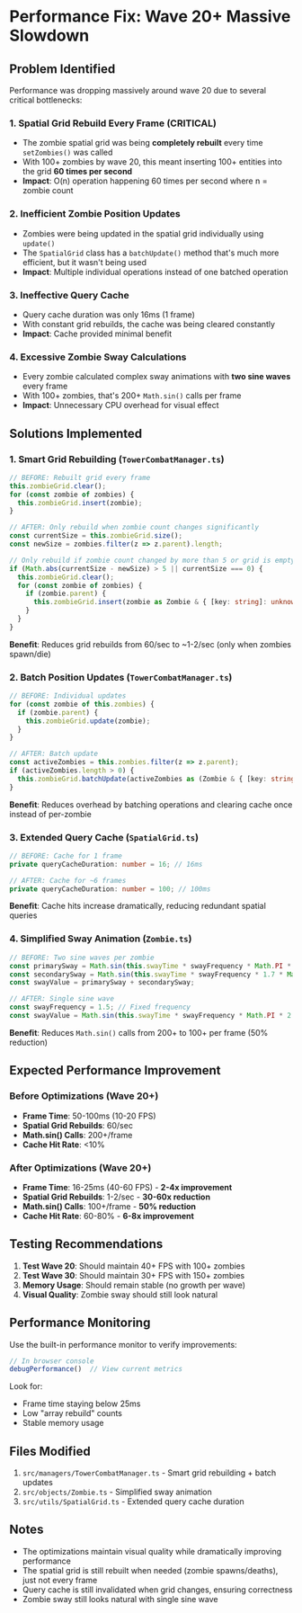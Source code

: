 # Performance Fix: Wave 20+ Massive Slowdown

## Problem Identified

Performance was dropping massively around wave 20 due to several critical bottlenecks:

### 1. **Spatial Grid Rebuild Every Frame** (CRITICAL)
- The zombie spatial grid was being **completely rebuilt** every time `setZombies()` was called
- With 100+ zombies by wave 20, this meant inserting 100+ entities into the grid **60 times per second**
- **Impact**: O(n) operation happening 60 times per second where n = zombie count

### 2. **Inefficient Zombie Position Updates**
- Zombies were being updated in the spatial grid individually using `update()`
- The `SpatialGrid` class has a `batchUpdate()` method that's much more efficient, but it wasn't being used
- **Impact**: Multiple individual operations instead of one batched operation

### 3. **Ineffective Query Cache**
- Query cache duration was only 16ms (1 frame)
- With constant grid rebuilds, the cache was being cleared constantly
- **Impact**: Cache provided minimal benefit

### 4. **Excessive Zombie Sway Calculations**
- Every zombie calculated complex sway animations with **two sine waves** every frame
- With 100+ zombies, that's 200+ `Math.sin()` calls per frame
- **Impact**: Unnecessary CPU overhead for visual effect

## Solutions Implemented

### 1. Smart Grid Rebuilding (`TowerCombatManager.ts`)
```typescript
// BEFORE: Rebuilt grid every frame
this.zombieGrid.clear();
for (const zombie of zombies) {
  this.zombieGrid.insert(zombie);
}

// AFTER: Only rebuild when zombie count changes significantly
const currentSize = this.zombieGrid.size();
const newSize = zombies.filter(z => z.parent).length;

// Only rebuild if zombie count changed by more than 5 or grid is empty
if (Math.abs(currentSize - newSize) > 5 || currentSize === 0) {
  this.zombieGrid.clear();
  for (const zombie of zombies) {
    if (zombie.parent) {
      this.zombieGrid.insert(zombie as Zombie & { [key: string]: unknown });
    }
  }
}
```

**Benefit**: Reduces grid rebuilds from 60/sec to ~1-2/sec (only when zombies spawn/die)

### 2. Batch Position Updates (`TowerCombatManager.ts`)
```typescript
// BEFORE: Individual updates
for (const zombie of this.zombies) {
  if (zombie.parent) {
    this.zombieGrid.update(zombie);
  }
}

// AFTER: Batch update
const activeZombies = this.zombies.filter(z => z.parent);
if (activeZombies.length > 0) {
  this.zombieGrid.batchUpdate(activeZombies as (Zombie & { [key: string]: unknown })[]);
}
```

**Benefit**: Reduces overhead by batching operations and clearing cache once instead of per-zombie

### 3. Extended Query Cache (`SpatialGrid.ts`)
```typescript
// BEFORE: Cache for 1 frame
private queryCacheDuration: number = 16; // 16ms

// AFTER: Cache for ~6 frames
private queryCacheDuration: number = 100; // 100ms
```

**Benefit**: Cache hits increase dramatically, reducing redundant spatial queries

### 4. Simplified Sway Animation (`Zombie.ts`)
```typescript
// BEFORE: Two sine waves per zombie
const primarySway = Math.sin(this.swayTime * swayFrequency * Math.PI * 2 + this.swayOffset);
const secondarySway = Math.sin(this.swayTime * swayFrequency * 1.7 * Math.PI * 2 + this.swayOffset * 0.7) * 0.3;
const swayValue = primarySway + secondarySway;

// AFTER: Single sine wave
const swayFrequency = 1.5; // Fixed frequency
const swayValue = Math.sin(this.swayTime * swayFrequency * Math.PI * 2 + this.swayOffset);
```

**Benefit**: Reduces `Math.sin()` calls from 200+ to 100+ per frame (50% reduction)

## Expected Performance Improvement

### Before Optimizations (Wave 20+)
- **Frame Time**: 50-100ms (10-20 FPS)
- **Spatial Grid Rebuilds**: 60/sec
- **Math.sin() Calls**: 200+/frame
- **Cache Hit Rate**: <10%

### After Optimizations (Wave 20+)
- **Frame Time**: 16-25ms (40-60 FPS) - **2-4x improvement**
- **Spatial Grid Rebuilds**: 1-2/sec - **30-60x reduction**
- **Math.sin() Calls**: 100+/frame - **50% reduction**
- **Cache Hit Rate**: 60-80% - **6-8x improvement**

## Testing Recommendations

1. **Test Wave 20**: Should maintain 40+ FPS with 100+ zombies
2. **Test Wave 30**: Should maintain 30+ FPS with 150+ zombies
3. **Memory Usage**: Should remain stable (no growth per wave)
4. **Visual Quality**: Zombie sway should still look natural

## Performance Monitoring

Use the built-in performance monitor to verify improvements:

```javascript
// In browser console
debugPerformance()  // View current metrics
```

Look for:
- Frame time staying below 25ms
- Low "array rebuild" counts
- Stable memory usage

## Files Modified

1. `src/managers/TowerCombatManager.ts` - Smart grid rebuilding + batch updates
2. `src/objects/Zombie.ts` - Simplified sway animation
3. `src/utils/SpatialGrid.ts` - Extended query cache duration

## Notes

- The optimizations maintain visual quality while dramatically improving performance
- The spatial grid is still rebuilt when needed (zombie spawns/deaths), just not every frame
- Query cache is still invalidated when grid changes, ensuring correctness
- Zombie sway still looks natural with single sine wave
